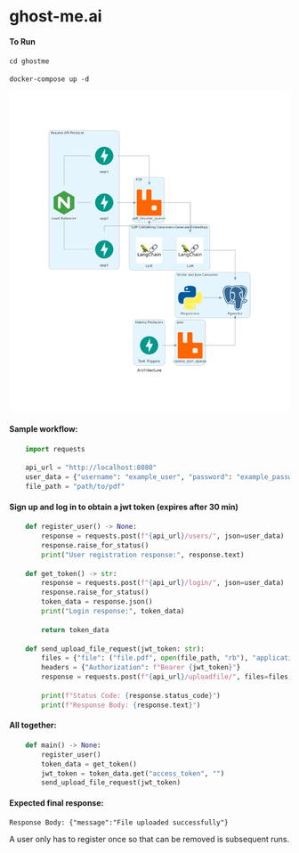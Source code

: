 # ghost-me.ai
#### To Run
    cd ghostme
    
    docker-compose up -d 

![alt text](architecture.png)

#### Sample workflow:
```python 
    import requests 

    api_url = "http://localhost:8080"
    user_data = {"username": "example_user", "password": "example_password"}
    file_path = "path/to/pdf"
```

#### Sign up and log in to obtain a jwt token (expires after 30 min)
```python 
    def register_user() -> None:
        response = requests.post(f"{api_url}/users/", json=user_data)
        response.raise_for_status()
        print("User registration response:", response.text)
    
    def get_token() -> str:
        response = requests.post(f"{api_url}/login/", json=user_data)
        response.raise_for_status()
        token_data = response.json()
        print("Login response:", token_data)

        return token_data

    def send_upload_file_request(jwt_token: str):
        files = {"file": ("file.pdf", open(file_path, "rb"), "application/pdf")}
        headers = {"Authorization": f"Bearer {jwt_token}"}
        response = requests.post(f"{api_url}/uploadfile/", files=files, headers=headers)

        print(f"Status Code: {response.status_code}")
        print(f"Response Body: {response.text}")
```

#### All together:
```python
    def main() -> None:
        register_user()
        token_data = get_token()
        jwt_token = token_data.get("access_token", "")
        send_upload_file_request(jwt_token)
```
#### Expected final response:
    Response Body: {"message":"File uploaded successfully"}


A user only has to register once so that can be removed is subsequent runs.